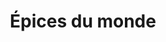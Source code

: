 ---
title: "Épices du monde"
url: /poissy/epices-du-monde-place-georges-pompidou/
shop: Lebensmittel
---